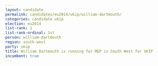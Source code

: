 ```yaml
---
layout: candidate
permalink: candidates/eu2014/ukip/william-dartmouth/
categories: candidate ukip
election: eu2014
list-rank: 1
list-rank-ordinal: 1st
person: william-dartmouth
region: south-west
party: ukip
title: William Dartmouth is running for MEP in South West for UKIP
incumbent: true
---
```

